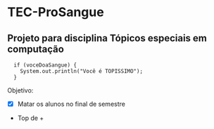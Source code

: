 # TEC-ProSangue

## Projeto para disciplina Tópicos especiais em computação


```
  if (voceDoaSangue) {
    System.out.println("Você é TOPISSIMO");
  }
```

Objetivo:
- [X] Matar os alunos no final de semestre


- Top de +
